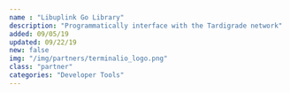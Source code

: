 ```yaml
---
name : "Libuplink Go Library"
description: "Programmatically interface with the Tardigrade network"
added: 09/05/19
updated: 09/22/19
new: false
img: "/img/partners/terminalio_logo.png"
class: "partner"
categories: "Developer Tools"
---
```


